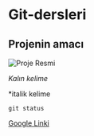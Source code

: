 # Git-dersleri
## Projenin amacı
![Proje Resmi](https://i.ytimg.com/vi/rWG70T7fePg/hqdefault.jpg)

*Kalın kelime*

*italik kelime

`git status`

[Google Linki](http://www.google.com)

